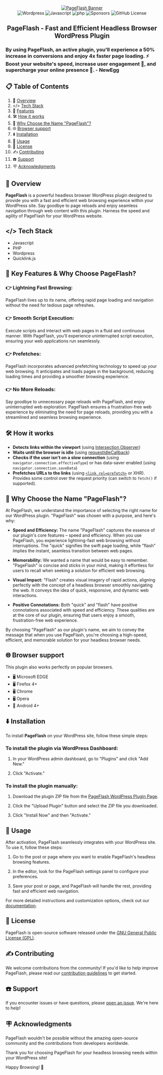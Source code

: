 <div align="center">
  <br />
    <a href="https://wordpress.org/plugins/pageflash/" target="_blank">
      <img src="https://github.com/theaminuldev/pageflash/blob/development/src/images/screenshot.png" alt="PageFlash Banner">
    </a>
  <br />

  <div>
    <img src="https://img.shields.io/badge/Wordpress-21759B?style=for-the-badge&logo=wordpress&logoColor=white" alt="Wordpress" />
    <img src="https://img.shields.io/badge/JavaScript-F7DF1E?style=for-the-badge&logo=javascript&logoColor=black" alt="Javascript" />
    <img src="https://img.shields.io/badge/PHP-777BB4?style=for-the-badge&logo=php&logoColor=white" alt="php" />
    <img src="https://img.shields.io/badge/sponsor-30363D?style=for-the-badge&logo=GitHub-Sponsors&logoColor=#white" alt="Sponsors" />
    <img alt="GitHub License" src="https://img.shields.io/github/license/theaminuldev/pageflash?style=for-the-badge&logo=License-GPLv3-blue" alt="License-GPLv3">

  </div>

  <h2 align="center">PageFlash - Fast and Efficient Headless Browser WordPress Plugin</h2>

   <div align="left">
      <h3> By using PageFlash, an active plugin, you'll experience a 50% increase in conversions and enjoy 4x faster page loading. ⚡️ Boost your website's speed, increase user engagement 💬, and supercharge your online presence 🚀. - NewEgg </h3>
    </div>
</div>

## 📋 <a name="table">Table of Contents</a>

1. 🤖 [Overview](#overview)
2. </> [Tech Stack](#tech-stack)
3. 👀 [Features](#features)
3. 🛠️ [How it works](#works)
4. 🎯 [Why Choose the Name "PageFlash"?](#choose)
4.  🌐 [Browser support](#browser)
4.  ⬇️ [Installation](#installation)
4. 🤸 [Usage](#usage)
5. 📜 [License](#license)
6. ✍ [Contributing](#contributing)
7. ☎️ [Support](#support)
7. 🪧 [Acknowledgments](#acknowledgments)

## <a name="overview">🤖 Overview</a>

**PageFlash** is a powerful headless browser WordPress plugin designed to provide you with a fast and efficient web browsing experience within your WordPress site. Say goodbye to page reloads and enjoy seamless navigation through web content with this plugin. Harness the speed and agility of PageFlash for your WordPress website.

## <a name="tech-stack"> </> Tech Stack</a>

- Javascript
- PHP
- Wordpress
- Quicklink.js

## <a name="features"> 👀 Key Features & Why Choose PageFlash? </a> 

### 👉 Lightning Fast Browsing:
PageFlash lives up to its name, offering rapid page loading and navigation without the need for tedious page refreshes.

### 👉 Smooth Script Execution: 
Execute scripts and interact with web pages in a fluid and continuous manner. With PageFlash, you'll experience uninterrupted script execution, ensuring your web applications run seamlessly.
### 👉 Prefetches:
PageFlash incorporates advanced prefetching technology to speed up your web browsing. It anticipates and loads pages in the background, reducing loading times and providing a smoother browsing experience.

### 👉 No More Reloads:
Say goodbye to unnecessary page reloads with PageFlash, and enjoy uninterrupted web exploration. PageFlash ensures a frustration-free web experience by eliminating the need for page reloads, providing you with a streamlined and seamless browsing experience.

## <a name="works" > 🛠️ How it works </a>

* **Detects links within the viewport** (using [Intersection Observer](https://developer.mozilla.org/en-US/docs/Web/API/Intersection_Observer_API))
* **Waits until the browser is idle** (using [requestIdleCallback](https://developer.mozilla.org/en-US/docs/Web/API/Window/requestIdleCallback))
* **Checks if the user isn't on a slow connection** (using `navigator.connection.effectiveType`) or has data-saver enabled (using `navigator.connection.saveData`)
* **Prefetches URLs to the links** (using [`<link rel=prefetch>`](https://www.w3.org/TR/resource-hints/#prefetch) or XHR). Provides some control over the request priority (can switch to `fetch()` if supported).


## <a name="choose"> 🎯 Why Choose the Name "PageFlash"? </a>

At PageFlash, we understand the importance of selecting the right name for our WordPress plugin. "PageFlash" was chosen with a purpose, and here's why:

- **Speed and Efficiency:** The name "PageFlash" captures the essence of our plugin's core features – speed and efficiency. When you use PageFlash, you experience lightning-fast web browsing without interruptions. The "quick" signifies the swift page loading, while "flash" implies the instant, seamless transition between web pages.

- **Memorability:** We wanted a name that would be easy to remember. "PageFlash" is concise and sticks in your mind, making it effortless for users to recall when seeking a solution for efficient web browsing.

- **Visual Impact:** "Flash" creates visual imagery of rapid actions, aligning perfectly with the concept of a headless browser smoothly navigating the web. It conveys the idea of quick, responsive, and dynamic web interactions.

- **Positive Connotations:** Both "quick" and "flash" have positive connotations associated with speed and efficiency. These qualities are at the core of our plugin, ensuring that users enjoy a smooth, frustration-free web experience.

By choosing "PageFlash" as our plugin's name, we aim to convey the message that when you use PageFlash, you're choosing a high-speed, efficient, and memorable solution for your headless browser needs.

## <a name="browser"> 🌐 Browser support </a>

This plugin also works perfectly on popular browsers.

- 🖥 Microsoft EDGE
- 🖥 Firefox 4+
- 🖥 Chrome
- 🖥 Opera
- 📱 Android 4+

## <a name="installation"> ⬇️ Installation </a>

To install **PageFlash** on your WordPress site, follow these simple steps:

### To install the plugin via WordPress Dashboard:

1. In your WordPress admin dashboard, go to "Plugins" and click "Add New."

2. Click "Activate."

### To install the plugin manually:

1. Download the plugin ZIP file from the [PageFlash WordPress Plugin Page](https://wordpress.org/plugins/pageflash/).

2. Click the "Upload Plugin" button and select the ZIP file you downloaded.

3. Click "Install Now" and then "Activate."

## <a name="usage"> 🤸 Usage </a>

After activation, PageFlash seamlessly integrates with your WordPress site. To use it, follow these steps:

1. Go to the post or page where you want to enable PageFlash's headless browsing features.

2. In the editor, look for the PageFlash settings panel to configure your preferences.

3. Save your post or page, and PageFlash will handle the rest, providing fast and efficient web navigation.

For more detailed instructions and customization options, check out our [documentation](https://theaminul.com/pageflash/docs).

## <a name="license"> 📜 License </a>

PageFlash is open-source software released under the [GNU General Public License (GPL)](https://www.gnu.org/licenses/gpl-3.0.en.html).

## <a name="contributing"> ✍ Contributing </a>

We welcome contributions from the community! If you'd like to help improve PageFlash, please read our [contribution guidelines](CONTRIBUTING.md) to get started.

## <a name="support"> ☎️ Support </a>

If you encounter issues or have questions, please [open an issue](https://github.com/theaminuldev/pageflash/issues). We're here to help!


## <a name="acknowledgments"> 🪧 Acknowledgments </a>

PageFlash wouldn't be possible without the amazing open-source community and the contributions from developers worldwide.

Thank you for choosing PageFlash for your headless browsing needs within your WordPress site!

Happy Browsing! 🚀
